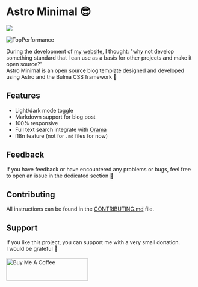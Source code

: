 # Astro Minimal 😎

<a href="https://app.commanddash.io/agent?github=https://github.com/DomeT99/astro-minimal"><img src="https://img.shields.io/badge/AI-Code%20Gen-EB9FDA"></a>

![TopPerformance](https://github.com/user-attachments/assets/f4ccd92d-7f68-4b7b-a7d4-92d9d7a9b829)

During the development of [my website](https://domenicotenace.dev/), I thought: "why not develop something standard that I can use as a basis for other projects and make it open source?"
<br/>
Astro Minimal is an open source blog template designed and developed using Astro and the Bulma CSS framework 🚀


## Features

- Light/dark mode toggle
- Markdown support for blog post
- 100% responsive
- Full text search integrate with [Orama](https://github.com/askorama/orama)
- i18n feature (not for `.md` files for now)

## Feedback
If you have feedback or have encountered any problems or bugs, feel free to open an issue in the dedicated section 🤞

## Contributing
All instructions can be found in the [CONTRIBUTING.md](CONTRIBUTING.md) file.


## Support 

If you like this project, you can support me with a very small donation. 
<br/>
I would be grateful 🥹
<br/>
<br/>
 <a href="https://www.buymeacoffee.com/domenicotenace" target="_blank"><img src="https://cdn.buymeacoffee.com/buttons/v2/default-yellow.png" alt="Buy Me A Coffee" style="height: 60px !important;width: 217px !important;" ></a>

